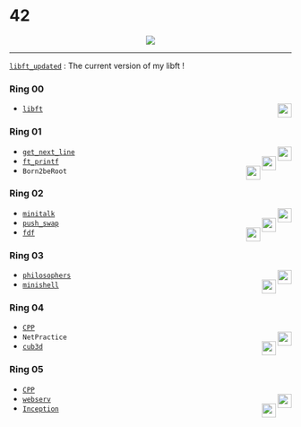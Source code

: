 # 42

<p align="center">
<picture><img src="https://badge42.vercel.app/api/v2/clf048y1p00110fmbm8csxx03/stats?cursusId=21&coalitionId=undefined"/></picture>
</p>

---

[`libft_updated`](../../tree/libft_updated) : The current version of my libft !

### Ring 00  
* [`libft`](../../tree/libft) <picture><img height="25" align="right" src="https://img.shields.io/badge/Moulinette-125%25-success"/></picture>

### Ring 01
* [`get_next_line`](../../tree/get_next_line) <picture><img height="25" align="right" src="https://img.shields.io/badge/Moulinette-125%25-success"/></picture>
* [`ft_printf`](../../tree/ft_printf) <picture><img height="25" align="right" src="https://img.shields.io/badge/Moulinette-100%25-success"/></picture>
* `Born2beRoot` <picture><img height="25" align="right" src="https://img.shields.io/badge/110%25-success"/></picture>

### Ring 02
* [`minitalk`](../../tree/minitalk) <picture><img height="25" align="right" src="https://img.shields.io/badge/125%25-success"/></picture>
* [`push_swap`](../../tree/push_swap) <picture><img height="25" align="right" src="https://img.shields.io/badge/125%25-success"/></picture>
* [`fdf`](../../tree/fdf) <picture><img height="25" align="right" src="https://img.shields.io/badge/125%25-success"/></picture>

### Ring 03
* [`philosophers`](../../tree/philosophers) <picture><img height="25" align="right" src="https://img.shields.io/badge/100%25-success"/></picture>
* [`minishell`](../../tree/minishell) <picture><img height="25" align="right" src="https://img.shields.io/badge/101%25-success"/></picture>

### Ring 04
* [`CPP`](../../tree/CPP)
* `NetPractice` <picture><img height="25" align="right" src="https://img.shields.io/badge/100%25-success"/></picture>
* [`cub3d`](../../tree/cub3d) <picture><img height="25" align="right" src="https://img.shields.io/badge/125%25-success"/></picture>

### Ring 05
* [`CPP`](../../tree/CPP)
* [`webserv`](../../tree/webserv) <picture><img height="25" align="right" src="https://img.shields.io/badge/125%25-success"/></picture>
* [`Inception`](../../tree/Inception) <picture><img height="25" align="right" src="https://img.shields.io/badge/125%25-success"/></picture>
